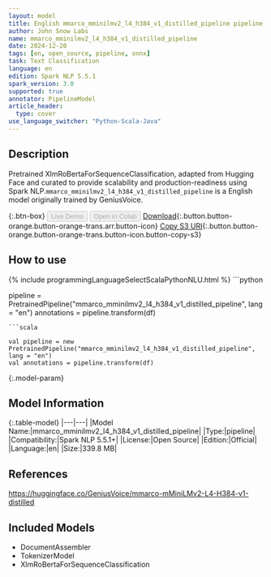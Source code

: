 ```yaml
---
layout: model
title: English mmarco_mminilmv2_l4_h384_v1_distilled_pipeline pipeline XlmRoBertaForSequenceClassification from GeniusVoice
author: John Snow Labs
name: mmarco_mminilmv2_l4_h384_v1_distilled_pipeline
date: 2024-12-20
tags: [en, open_source, pipeline, onnx]
task: Text Classification
language: en
edition: Spark NLP 5.5.1
spark_version: 3.0
supported: true
annotator: PipelineModel
article_header:
  type: cover
use_language_switcher: "Python-Scala-Java"
---
```


## Description

Pretrained XlmRoBertaForSequenceClassification, adapted from Hugging Face and curated to provide scalability and production-readiness using Spark NLP.`mmarco_mminilmv2_l4_h384_v1_distilled_pipeline` is a English model originally trained by GeniusVoice.

{:.btn-box}
<button class="button button-orange" disabled>Live Demo</button>
<button class="button button-orange" disabled>Open in Colab</button>
[Download](https://s3.amazonaws.com/auxdata.johnsnowlabs.com/public/models/mmarco_mminilmv2_l4_h384_v1_distilled_pipeline_en_5.5.1_3.0_1734687094749.zip){:.button.button-orange.button-orange-trans.arr.button-icon}
[Copy S3 URI](s3://auxdata.johnsnowlabs.com/public/models/mmarco_mminilmv2_l4_h384_v1_distilled_pipeline_en_5.5.1_3.0_1734687094749.zip){:.button.button-orange.button-orange-trans.button-icon.button-copy-s3}

## How to use



<div class="tabs-box" markdown="1">
{% include programmingLanguageSelectScalaPythonNLU.html %}
```python

pipeline = PretrainedPipeline("mmarco_mminilmv2_l4_h384_v1_distilled_pipeline", lang = "en")
annotations =  pipeline.transform(df)   

```
```scala

val pipeline = new PretrainedPipeline("mmarco_mminilmv2_l4_h384_v1_distilled_pipeline", lang = "en")
val annotations = pipeline.transform(df)

```
</div>

{:.model-param}
## Model Information

{:.table-model}
|---|---|
|Model Name:|mmarco_mminilmv2_l4_h384_v1_distilled_pipeline|
|Type:|pipeline|
|Compatibility:|Spark NLP 5.5.1+|
|License:|Open Source|
|Edition:|Official|
|Language:|en|
|Size:|339.8 MB|

## References

https://huggingface.co/GeniusVoice/mmarco-mMiniLMv2-L4-H384-v1-distilled

## Included Models

- DocumentAssembler
- TokenizerModel
- XlmRoBertaForSequenceClassification